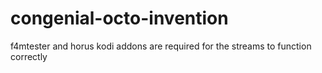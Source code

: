 # congenial-octo-invention
f4mtester and horus kodi addons are required for the streams to function correctly
